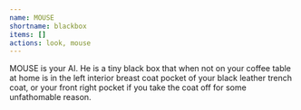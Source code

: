 ```yaml
---
name: MOUSE
shortname: blackbox
items: []
actions: look, mouse
---
```

MOUSE is your AI.  He is a tiny black box that when not on your coffee table at home is in the left interior breast coat pocket of your black leather trench coat, or your front right pocket if you take the coat off for some unfathomable reason.